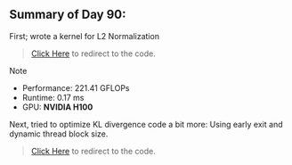 ## Summary of Day 90:

First; wrote a kernel for L2 Normalization 

> [Click Here](./l2_norm.cu) to redirect to the code.

> [!note]
> - Performance: $221.41 \text{ GFLOPs}$
> - Runtime: $0.17 \text{ ms}$
> - GPU: **NVIDIA H100**

Next, tried to optimize KL divergence code a bit more: Using early exit and dynamic thread block size.

> [Click Here](./kl_optimized.cu) to redirect to the code.

